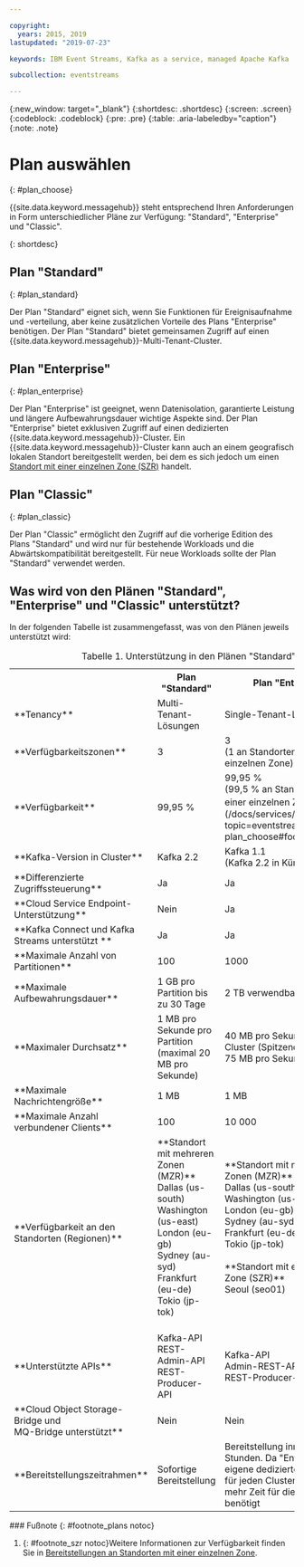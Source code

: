 ```yaml
---

copyright:
  years: 2015, 2019
lastupdated: "2019-07-23"

keywords: IBM Event Streams, Kafka as a service, managed Apache Kafka

subcollection: eventstreams

---
```


{:new_window: target="_blank"}
{:shortdesc: .shortdesc}
{:screen: .screen}
{:codeblock: .codeblock}
{:pre: .pre}
{:table: .aria-labeledby="caption"}
{:note: .note}

# Plan auswählen 
{: #plan_choose}

{{site.data.keyword.messagehub}} steht entsprechend Ihren Anforderungen in Form unterschiedlicher Pläne zur Verfügung: "Standard", "Enterprise" und "Classic". 

<!--
For information about the Classic plan, see
[Classic plan](/docs/services/EventStreams?topic=eventstreams-plan_choose_classic#plan_choose_classic).
-->
{: shortdesc}

## Plan "Standard"
{: #plan_standard}

Der Plan "Standard" eignet sich, wenn Sie Funktionen für Ereignisaufnahme und -verteilung, aber keine zusätzlichen Vorteile des Plans "Enterprise" benötigen. Der Plan "Standard" bietet gemeinsamen Zugriff auf einen {{site.data.keyword.messagehub}}-Multi-Tenant-Cluster.

## Plan "Enterprise" 
{: #plan_enterprise}

Der Plan "Enterprise" ist geeignet, wenn Datenisolation, garantierte Leistung und längere Aufbewahrungsdauer wichtige Aspekte sind. Der Plan "Enterprise" bietet exklusiven Zugriff auf einen dedizierten {{site.data.keyword.messagehub}}-Cluster. Ein {{site.data.keyword.messagehub}}-Cluster kann auch an einem geografisch lokalen Standort bereitgestellt werden, bei dem es sich jedoch um einen [Standort mit einer einzelnen Zone (SZR)](/docs/services/EventStreams?topic=eventstreams-sla#sla_szr) handelt.

## Plan "Classic"
{: #plan_classic}

Der Plan "Classic" ermöglicht den Zugriff auf die vorherige Edition des Plans "Standard" und wird nur für bestehende Workloads und die Abwärtskompatibilität bereitgestellt. Für neue Workloads sollte der Plan "Standard" verwendet werden.


## Was wird von den Plänen "Standard", "Enterprise" und "Classic" unterstützt?

In der folgenden Tabelle ist zusammengefasst, was von den Plänen jeweils unterstützt wird:

<table>
    <caption>Tabelle 1. Unterstützung in den Plänen "Standard", "Enterprise" und "Classic"</caption>
      <tr>
	        <th></th>
		    <th>Plan "Standard"</th>
		    <th>Plan "Enterprise"</th>
		    <th>Plan "Classic"</th>
        </tr>
		<tr>
			<td>**Tenancy**</td>
			<td>Multi-Tenant-Lösungen </td>
			<td>Single-Tenant-Lösungen</td>
			<td>Multi-Tenant-Lösungen</td>
		</tr>
        <tr>
			<td>**Verfügbarkeitszonen**</td>
			<td>3</td>
			<td>3<br/>(1 an Standorten mit einer einzelnen Zone)
			</td>
			<td>Nicht unterstützt</td>
		</tr>
        <tr>
			<td>**Verfügbarkeit**</td>
			<td>99,95 %</td>
			<td>99,95 %<br/>(99,5 % an Standorten mit einer einzelnen Zone) [<sup>1</sup>](/docs/services/EventStreams?topic=eventstreams-plan_choose#footnote_plans)</td>
			<td>99,5 %</td>
		</tr>
	  		<tr>
			<td>**Kafka-Version in Cluster**</td>
			<td>Kafka 2.2</td>
			<td>Kafka 1.1 <br/>(Kafka 2.2 in Kürze)</td>
			<td>Kafka 1.1</td>
		</tr>
		<tr>
			<td>**Differenzierte Zugriffssteuerung**</td>
			<td>Ja</td>
			<td>Ja</td>
			<td>Nein</td>
		</tr>
				<tr>
			<td>**Cloud Service Endpoint-Unterstützung**</td>
			<td>Nein</td>
			<td>Ja</td>
			<td>Nein</td>
		</tr>
		<tr>
			<td>**Kafka Connect und Kafka Streams unterstützt **</td>
			<td>Ja</td>
			<td>Ja</td>
			<td>Ja</td>
		</tr>
		<tr>
			<td>**Maximale Anzahl von Partitionen**</td>
			<td>100</td>
			<td>1000</td>
			<td>100</td>
		</tr>
		<tr>
			<td>**Maximale Aufbewahrungsdauer**</td>
			<td>1 GB pro Partition bis zu 30 Tage </td>
			<td>2 TB verwendbarer Speicher <!--Unlimited up to the storage limit of your plan --></td>
			<td>1 GB pro Partition bis zu 30 Tage </td>
		</tr>
		<tr>
			<td>**Maximaler Durchsatz**</td>
			<td>1 MB pro Sekunde pro Partition (maximal 20 MB pro Sekunde) </td>
			<td>40 MB pro Sekunde pro Cluster (Spitzendurchsatz von 75 MB pro Sekunde)</td>
			<td>1 MB pro Sekunde pro Partition</td>
		</tr>
		<tr>
			<td>**Maximale Nachrichtengröße**</td>
			<td>1 MB</td>
			<td>1 MB</td>
			<td>1 MB</td>
		</tr>
		<tr>
			<td>**Maximale Anzahl verbundener Clients**</td>
			<td>100</td>
			<td>10 000</td>
			<td>100</td>
		</tr>
		<tr>
			<td>**Verfügbarkeit an den Standorten (Regionen)**</td>
			<td>**Standort mit mehreren Zonen (MZR)**<br/>
			Dallas (us-south)</br>
			Washington (us-east)<br/>
			London (eu-gb)<br/>
			Sydney (au-syd)</br>
			Frankfurt (eu-de)<br/>
			Tokio (jp-tok)<br/>
			<br/>
			</td>
			<td>**Standort mit mehreren Zonen (MZR)**</br>
			Dallas (us-south)</br>
			Washington (us-east)<br/>
			London (eu-gb)<br/>
			Sydney (au-syd)</br>
			Frankfurt (eu-de)<br/>
			Tokio (jp-tok)<br/>
			<br/>
			**Standort mit einer einzelnen Zone (SZR)**</br>
			Seoul (seo01)<br/>
			<br/>
			</td>
			<td>Dallas (us-south)</br>
			London (eu-gb)</br>
			Sydney (au-syd)</br>
			Frankfurt (eu-de) - keine {{site.data.keyword.mql}}-API </td>
		</tr>
		<tr>
     	    <td>**Unterstützte APIs**</td>
			<td>Kafka-API</br>
			REST-Admin-API<br/>
			REST-Producer-API</br>
		    </td>
			<td>Kafka-API<br/>
			Admin-REST-API</br>
			REST-Producer-API</br>
			</td>
			<td>Kafka-API</br>
			Admin-REST-API<br/>
			Kafka-REST-API</br>
			MQ Light-API</br>
		    </td>
		</tr>
		</tr>
			<td>**Cloud Object Storage-Bridge und<br/>
			MQ-Bridge unterstützt**</td>
			<td>Nein</td>
			<td>Nein</td>
			<td>Ja</td>
		</tr>
		<tr>
			<td>**Bereitstellungszeitrahmen**</td>
			<td>Sofortige Bereitstellung</td>
			<td>Bereitstellung innerhalb von 3 Stunden. Da "Enterprise" über eigene dedizierte Ressourcen für jeden Cluster verfügt, wird mehr Zeit für die Bereitstellung benötigt</td>
			<td>Sofortige Bereitstellung</td>
		</tr>

</table>
### Fußnote
{: #footnote_plans notoc}

1. {: #footnote_szr notoc}Weitere Informationen zur Verfügbarkeit finden Sie in [Bereitstellungen an Standorten mit einer einzelnen Zone](/docs/services/EventStreams?topic=eventstreams-sla#sla_szr).



<!--
## {{site.data.keyword.Bluemix_notm}} Public environment
{: notoc}

{{site.data.keyword.Bluemix_notm}} Public provides an
economical public cloud service where you pay for what you use and share infrastructure with
others.

In {{site.data.keyword.Bluemix_notm}} Public, the cost of
{{site.data.keyword.messagehub}} is determined by two factors: the
number of partitions that you use and the number of messages that you send and receive. There is no
charge for message data while it is retained on the topics, but the data that each partition retains
is capped at 1 GB.

For more information, see [{{site.data.keyword.Bluemix_notm}} Public ![External link icon](../../icons/launch-glyph.svg "External link icon")](https://www.ibm.com/cloud/free/){:new_window}.
-->

